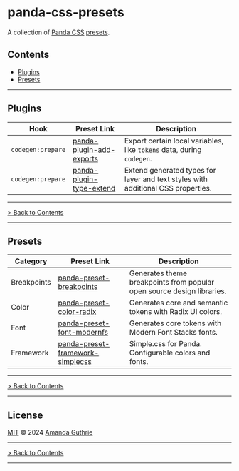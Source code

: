 # panda-css-presets

A collection of [Panda CSS][panda-github] [presets][panda-docs-presets].

## Contents

- [Plugins](#plugins)
- [Presets](#presets)

---

## Plugins

| Hook              | Preset Link                                                             | Description                                                                      |
|-------------------|-------------------------------------------------------------------------|----------------------------------------------------------------------------------|
| `codegen:prepare` | [panda-plugin-add-exports]()                                            | Export certain local variables, like `tokens` data, during `codegen`.            |
| `codegen:prepare` | [panda-plugin-type-extend](packages/panda-plugin-type-extend/README.md) | Extend generated types for layer and text styles with additional CSS properties. |

---

[> Back to Contents](#contents)

---

## Presets

| Category    | Preset Link                                                                              | Description                                                            |
|-------------|------------------------------------------------------------------------------------------|------------------------------------------------------------------------|
| Breakpoints | [panda-preset-breakpoints](packages/panda-preset-breakpoints/README.md)                  | Generates theme breakpoints from popular open source design libraries. |
| Color       | [panda-preset-color-radix](packages/panda-preset-color-radix/README.md)                  | Generates core and semantic tokens with Radix UI colors.               |
| Font        | [panda-preset-font-modernfs](packages/panda-preset-font-modernfs/README.md)              | Generates core tokens with Modern Font Stacks fonts.                   |
| Framework   | [panda-preset-framework-simplecss](packages/panda-preset-framework-simplecssx/README.md) | Simple.css for Panda. Configurable colors and fonts.                   |

---

[> Back to Contents](#contents)

---

## License

[MIT][license] © 2024 [Amanda Guthrie][author]

---

[> Back to Contents](#contents)

---

<!-- Internal Links -->

[license]: LICENSE.md

<!-- External Links -->

[author]: https://github.com/amandaguthrie

[panda-docs-presets]: https://panda-css.com/docs/customization/presets

[panda-github]: https://github.com/chakra-ui/panda